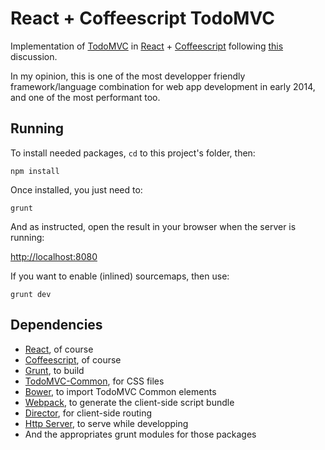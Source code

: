 # React + Coffeescript TodoMVC

Implementation of [TodoMVC](http://todomvc.com) in [React](http://facebook.github.io/react/) + [Coffeescript](http://coffeescript.org) following [this](https://news.ycombinator.com/item?id=7232695) discussion.

In my opinion, this is one of the most developper friendly framework/language combination for web app development in early 2014, and one of the most performant too.

## Running

To install needed packages, `cd` to this project's folder, then:

```
npm install
```

Once installed, you just need to:

```
grunt
```

And as instructed, open the result in your browser when the server is running: 

[http://localhost:8080](http://localhost:8080)

If you want to enable (inlined) sourcemaps, then use: 

```
grunt dev
```

## Dependencies

- [React](http://facebook.github.io/react/), of course
- [Coffeescript](http://coffeescript.org), of course
- [Grunt](http://gruntjs.com), to build
- [TodoMVC-Common](https://github.com/tastejs/todomvc-common), for CSS files
- [Bower](http://bower.io), to import TodoMVC Common elements
- [Webpack](http://webpack.github.io), to generate the client-side script bundle
- [Director](https://github.com/flatiron/director), for client-side routing
- [Http Server](https://github.com/nodeapps/http-server), to serve while developping
- And the appropriates grunt modules for those packages




